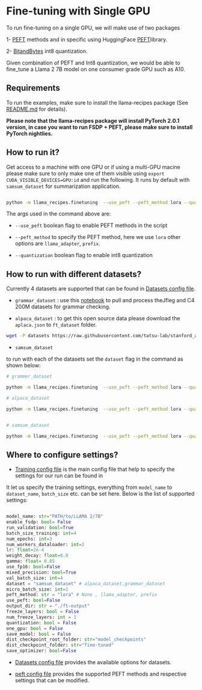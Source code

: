 # Fine-tuning with Single GPU

To run fine-tuning on a single GPU, we will  make use of two packages

1- [PEFT](https://huggingface.co/blog/peft) methods and in specific using HuggingFace [PEFT](https://github.com/huggingface/peft)library.

2- [BitandBytes](https://github.com/TimDettmers/bitsandbytes) int8 quantization.

Given combination of PEFT and Int8 quantization, we would be able to fine_tune a Llama 2 7B model on one consumer grade GPU such as A10.

## Requirements 
To run the examples, make sure to install the llama-recipes package (See [README.md](../README.md) for details).

**Please note that the llama-recipes package will install PyTorch 2.0.1 version, in case you want to run FSDP + PEFT, please make sure to install PyTorch nightlies.**

## How to run it?

Get access to a machine with one GPU or if using a multi-GPU macine please make sure to only make one of them visible using `export CUDA_VISIBLE_DEVICES=GPU:id` and run the following. It runs by default with `samsum_dataset` for summarization application.


```bash

python -m llama_recipes.finetuning  --use_peft --peft_method lora --quantization --use_fp16 --model_name /patht_of_model_folder/7B --output_dir Path/to/save/PEFT/model

```
The args used in the command above are:

* `--use_peft` boolean flag to enable PEFT methods in the script

* `--peft_method` to specify the PEFT method, here we use `lora` other options are `llama_adapter`, `prefix`.

* `--quantization` boolean flag to enable int8 quantization


## How to run with different datasets?

Currently 4 datasets are supported that can be found in [Datasets config file](../src/llama_recipes/configs/datasets.py).

* `grammar_dataset` : use this [notebook](../src/llama_recipes/datasets/grammar_dataset/grammar_dataset_process.ipynb) to pull and process theJfleg and C4 200M datasets for grammar checking.

* `alpaca_dataset` : to get this open source data please download the `aplaca.json` to `ft_dataset` folder.

```bash
wget -P datasets https://raw.githubusercontent.com/tatsu-lab/stanford_alpaca/main/alpaca_data.json
```

* `samsum_dataset`

to run with each of the datasets set the `dataset` flag in the command as shown below:

```bash
# grammer_dataset

python -m llama_recipes.finetuning  --use_peft --peft_method lora --quantization  --dataset grammar_dataset --model_name /patht_of_model_folder/7B --output_dir Path/to/save/PEFT/model

# alpaca_dataset

python -m llama_recipes.finetuning  --use_peft --peft_method lora --quantization  --dataset alpaca_dataset --model_name /patht_of_model_folder/7B --output_dir Path/to/save/PEFT/model


# samsum_dataset

python -m llama_recipes.finetuning  --use_peft --peft_method lora --quantization  --dataset samsum_dataset --model_name /patht_of_model_folder/7B --output_dir Path/to/save/PEFT/model

```

## Where to configure settings?

* [Training config file](../src/llama_recipes/configs/training.py) is the main config file that help to specify the settings for our run can be found in

It let us specify the training settings, everything from `model_name` to `dataset_name`, `batch_size` etc. can be set here. Below is the list of supported settings:

```python

model_name: str="PATH/to/LLAMA 2/7B"
enable_fsdp: bool= False
run_validation: bool=True
batch_size_training: int=4
num_epochs: int=3
num_workers_dataloader: int=2
lr: float=2e-4
weight_decay: float=0.0
gamma: float= 0.85
use_fp16: bool=False
mixed_precision: bool=True
val_batch_size: int=4
dataset = "samsum_dataset" # alpaca_dataset,grammar_dataset
micro_batch_size: int=1
peft_method: str = "lora" # None , llama_adapter, prefix
use_peft: bool=False
output_dir: str = "./ft-output"
freeze_layers: bool = False
num_freeze_layers: int = 1
quantization: bool = False
one_gpu: bool = False
save_model: bool = False
dist_checkpoint_root_folder: str="model_checkpoints"
dist_checkpoint_folder: str="fine-tuned"
save_optimizer: bool=False

```

* [Datasets config file](../src/llama_recipes/configs/datasets.py) provides the available options for datasets.

* [peft config file](../src/llama_recipes/configs/peft.py) provides the supported PEFT methods and respective settings that can be modified.
